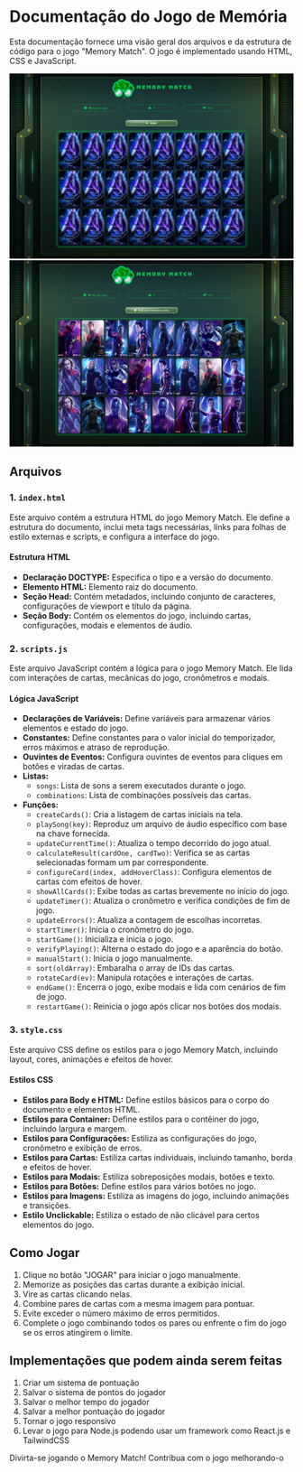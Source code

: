 
#   Documentação do Jogo de Memória

Esta documentação fornece uma visão geral dos arquivos e da estrutura de código para o jogo "Memory Match". O jogo é implementado usando HTML, CSS e JavaScript.

![Memory Mach](https://github.com/jorgekania/memory-match/blob/jk/images/screnshot-game.png)
![Memory Mach](https://github.com/jorgekania/memory-match/blob/jk/images/screnshot-game-2.png)

## Arquivos

### 1. `index.html`

Este arquivo contém a estrutura HTML do jogo Memory Match. Ele define a estrutura do documento, inclui meta tags necessárias, links para folhas de estilo externas e scripts, e configura a interface do jogo.

#### Estrutura HTML

-   **Declaração DOCTYPE:** Especifica o tipo e a versão do documento.
-   **Elemento HTML:** Elemento raiz do documento.
-   **Seção Head:** Contém metadados, incluindo conjunto de caracteres, configurações de viewport e título da página.
-   **Seção Body:** Contém os elementos do jogo, incluindo cartas, configurações, modais e elementos de áudio.

### 2. `scripts.js`

Este arquivo JavaScript contém a lógica para o jogo Memory Match. Ele lida com interações de cartas, mecânicas do jogo, cronômetros e modais.

#### Lógica JavaScript

-   **Declarações de Variáveis:** Define variáveis para armazenar vários elementos e estado do jogo.
-   **Constantes:** Define constantes para o valor inicial do temporizador, erros máximos e atraso de reprodução.
-   **Ouvintes de Eventos:** Configura ouvintes de eventos para cliques em botões e viradas de cartas.
-   **Listas:**
    -   `songs`: Lista de sons a serem executados durante o jogo.
    -   `combinations`: Lista de combinações possíveis das cartas.
-   **Funções:**
    -   `createCards()`: Cria a listagem de cartas iniciais na tela.
    -   `playSong(key)`: Reproduz um arquivo de áudio específico com base na chave fornecida.
    -   `updateCurrentTime()`: Atualiza o tempo decorrido do jogo atual.
    -   `calculateResult(cardOne, cardTwo)`: Verifica se as cartas selecionadas formam um par correspondente.
    -   `configureCard(index, addHoverClass)`: Configura elementos de cartas com efeitos de hover.
    -   `showAllCards()`: Exibe todas as cartas brevemente no início do jogo.
    -   `updateTimer()`: Atualiza o cronômetro e verifica condições de fim de jogo.
    -   `updateErrors()`: Atualiza a contagem de escolhas incorretas.
    -   `startTimer()`: Inicia o cronômetro do jogo.
    -   `startGame()`: Inicializa e inicia o jogo.
    -   `verifyPlaying()`: Alterna o estado do jogo e a aparência do botão.
    -   `manualStart()`: Inicia o jogo manualmente.
    -   `sort(oldArray)`: Embaralha o array de IDs das cartas.
    -   `rotateCard(ev)`: Manipula rotações e interações de cartas.
    -   `endGame()`: Encerra o jogo, exibe modais e lida com cenários de fim de jogo.
    -   `restartGame()`: Reinicia o jogo após clicar nos botões dos modais.

### 3. `style.css`

Este arquivo CSS define os estilos para o jogo Memory Match, incluindo layout, cores, animações e efeitos de hover.

#### Estilos CSS

-   **Estilos para Body e HTML:** Define estilos básicos para o corpo do documento e elementos HTML.
-   **Estilos para Container:** Define estilos para o contêiner do jogo, incluindo largura e margem.
-   **Estilos para Configurações:** Estiliza as configurações do jogo, cronômetro e exibição de erros.
-   **Estilos para Cartas:** Estiliza cartas individuais, incluindo tamanho, borda e efeitos de hover.
-   **Estilos para Modais:** Estiliza sobreposições modais, botões e texto.
-   **Estilos para Botões:** Define estilos para vários botões no jogo.
-   **Estilos para Imagens:** Estiliza as imagens do jogo, incluindo animações e transições.
-   **Estilo Unclickable:** Estiliza o estado de não clicável para certos elementos do jogo.

## Como Jogar

1.  Clique no botão "JOGAR" para iniciar o jogo manualmente.
2.  Memorize as posições das cartas durante a exibição inicial.
3.  Vire as cartas clicando nelas.
4.  Combine pares de cartas com a mesma imagem para pontuar.
5.  Evite exceder o número máximo de erros permitidos.
6.  Complete o jogo combinando todos os pares ou enfrente o fim do jogo se os erros atingirem o limite.

## Implementações que podem ainda serem feitas

1.  Criar um sistema de pontuação
2.  Salvar o sistema de pontos do jogador
3.  Salvar o melhor tempo do jogador
4.  Salvar a melhor pontuação do jogador
5.  Tornar o jogo responsivo
6.  Levar o jogo para Node.js podendo usar um framework como React.js e TailwindCSS

Divirta-se jogando o Memory Match!
Contribua com o jogo melhorando-o
